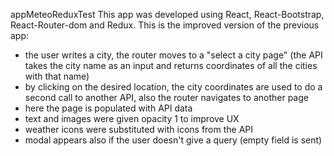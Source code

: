 appMeteoReduxTest 
This app was developed using React, React-Bootstrap, React-Router-dom and Redux. 
This is the improved version of the previous app:
- the user writes a city, the router moves to a "select a city page" (the API takes the city name as an input and returns coordinates of all the cities with that name)
- by clicking on the desired location, the city coordinates are used to do a second call to another API, also the router navigates to another page
- here the page is populated with API data
- text and images were given opacity 1 to improve UX
- weather icons were substituted with icons from the API
- modal appears also if the user doesn't give a query (empty field is sent)